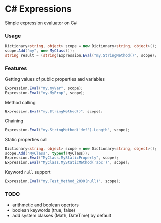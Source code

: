 # C# Expressions

Simple expression evaluator on C#

### Usage

```csharp
Dictionary<string, object> scope = new Dictionary<string, object>();
scope.Add("my", new MyClass());
string result = (string)Expression.Eval("my.StringMethod()", scope);
```

### Features

Getting values of public properties and variables
```csharp
Expression.Eval("my.myVar", scope);
Expression.Eval("my.MyProp", scope);
```

Method calling
```csharp
Expression.Eval("my.StringMethod()", scope);
```

Chaining
```csharp
Expression.Eval("my.StringMethod('def').Length", scope);
```

Static properties call
```csharp
Dictionary<string, object> scope = new Dictionary<string, object>();
scope.Add("MyClass", typeof(MyClass));
Expression.Eval("MyClass.MyStaticProperty", scope);
Expression.Eval("MyClass.MyStaticMethod('abc')", scope);
```

Keyword `null` support
```csharp
Expression.Eval("my.Test_Method_2000(null)", scope);
```

### TODO
* arithmetic and boolean opertors
* boolean keywords (true, false)
* add system classes (Math, DateTime) by default
